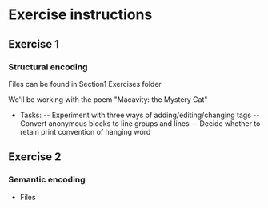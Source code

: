 # Exercise instructions

## Exercise 1
### Structural encoding
Files can be found in Section1 Exercises folder

We'll be working with the poem "Macavity: the Mystery Cat"
- Tasks:
 -- Experiment with three ways of adding/editing/changing tags
 -- Convert anonymous blocks to line groups and lines
 -- Decide whether to retain print convention of hanging word

## Exercise 2
### Semantic encoding
- Files 
